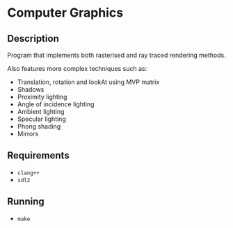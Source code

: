 # Computer Graphics
## Description
Program that implements both rasterised and ray traced rendering methods.

Also features more complex techniques such as:
- Translation, rotation and lookAt using MVP matrix
- Shadows
- Proximity lighting
- Angle of incidence lighting
- Ambient lighting
- Specular lighting
- Phong shading
- Mirrors

## Requirements
- `clang++`
- `sdl2`

## Running
- `make`
